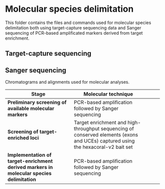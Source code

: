 # <b>Molecular species delimitation</b>

This folder contains the files and commands used for molecular species delimitation both using target-capture sequencing data and Sanger sequencing of PCR-based amplificated markers derived from target enrichment.

## Target-capture sequencing


## Sanger sequencing
Chromatograms and alignments used for molecular analyses.

| Stage                                                                                        |  Molecular technique |   |   |   |
|----------------------------------------------------------------------------------------------|---|---|---|---|
| <b>Preliminary screening of available molecular markers</b>                                  |  PCR-based amplification followed by Sanger sequencing |   |   |   |
| <b>Screening of target-enriched loci</b>                                                     | Target enrichment and high-throughput sequencing of conserved elements (exons and UCEs) captured using the hexacoral-v2 bait set  |   |   |   |
| <b>Implementation of target-enrichment derived markers in molecular species delimitation</b> |  PCR-based amplification followed by Sanger sequencing |   |   |   |



